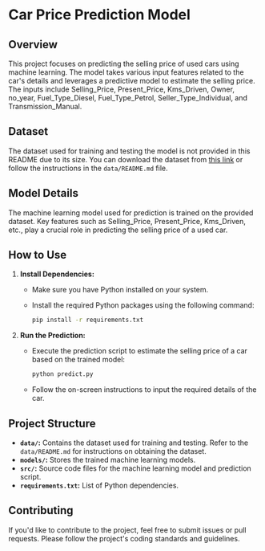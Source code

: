 # Car Price Prediction Model

## Overview

This project focuses on predicting the selling price of used cars using machine learning. The model takes various input features related to the car's details and leverages a predictive model to estimate the selling price. The inputs include Selling_Price, Present_Price, Kms_Driven, Owner, no_year, Fuel_Type_Diesel, Fuel_Type_Petrol, Seller_Type_Individual, and Transmission_Manual.

## Dataset

The dataset used for training and testing the model is not provided in this README due to its size. You can download the dataset from [this link](provide_dataset_link) or follow the instructions in the `data/README.md` file.

## Model Details

The machine learning model used for prediction is trained on the provided dataset. Key features such as Selling_Price, Present_Price, Kms_Driven, etc., play a crucial role in predicting the selling price of a used car.

## How to Use

1. **Install Dependencies:**
   - Make sure you have Python installed on your system.
   - Install the required Python packages using the following command:

     ```bash
     pip install -r requirements.txt
     ```

2. **Run the Prediction:**
   - Execute the prediction script to estimate the selling price of a car based on the trained model:

     ```bash
     python predict.py
     ```

   - Follow the on-screen instructions to input the required details of the car.

## Project Structure

- **`data/`:** Contains the dataset used for training and testing. Refer to the `data/README.md` for instructions on obtaining the dataset.
- **`models/`:** Stores the trained machine learning models.
- **`src/`:** Source code files for the machine learning model and prediction script.
- **`requirements.txt`:** List of Python dependencies.

## Contributing

If you'd like to contribute to the project, feel free to submit issues or pull requests. Please follow the project's coding standards and guidelines.


